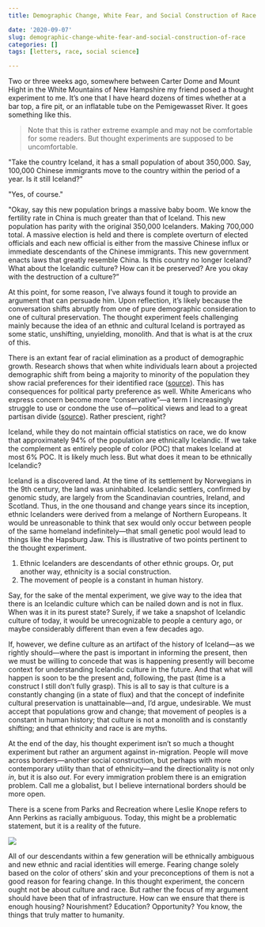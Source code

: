 ```yaml
---
title: Demographic Change, White Fear, and Social Construction of Race

date: '2020-09-07'
slug: demographic-change-white-fear-and-social-construction-of-race
categories: []
tags: [letters, race, social science]

---
```



Two or three weeks ago, somewhere between Carter Dome and Mount Hight in the White Mountains of New Hampshire my friend posed a thought experiment to me. It’s one that I have heard dozens of times whether at a bar top, a fire pit, or an inflatable tube on the Pemigewasset River. It goes something like this. 

> Note that this is rather extreme example and may not be comfortable for some readers. But thought experiments are supposed to be uncomfortable. 

"Take the country Iceland, it has a small population of about 350,000. Say, 100,000 Chinese immigrants move to the country within the period of a year. Is it still Iceland?"

"Yes, of course."

"Okay, say this new population brings a massive baby boom. We know the fertility rate in China is much greater than that of Iceland. This new population has parity with the original 350,000 Icelanders. Making 700,000 total. A massive election is held and there is complete overturn of elected officials and each new official is either from the massive Chinese influx or immediate descendants of the Chinese immigrants. This new government enacts laws that greatly resemble China. Is this country no longer Iceland? What about the Icelandic culture? How can it be preserved? Are you okay with the destruction of a culture?”

At this point, for some reason, I’ve always found it tough to provide an argument that can persuade him. Upon reflection, it’s likely because the conversation shifts abruptly from one of pure demographic consideration to one of cultural preservation. The thought experiment feels challenging mainly because the idea of an ethnic and cultural Iceland is portrayed as some static, unshifting, unyielding, monolith. And that is what is at the crux of this. 

There is an extant fear of racial elimination as a product of demographic growth. Research shows that when white individuals learn about a projected demographic shift from being a majority to minority of the population they show racial preferences for their identified race ([source](https://journals.sagepub.com/doi/abs/10.1177/0146167214524993)). This has consequences for political party preference as well. White Americans who express concern become more “conservative”—a term I increasingly struggle to use or condone the use of—political views and lead to a great partisan divide ([source](https://groups.psych.northwestern.edu/spcl/documents/Craig_RichesonPS_updatedversion.pdf)). Rather prescient, right?


Iceland, while they do not maintain official statistics on race, we do know that approximately 94% of the population are ethnically Icelandic. If we take the complement as entirely people of color (POC) that makes Iceland at most 6% POC. It is likely much less. But what does it mean to be ethnically Icelandic? 

Iceland is a discovered land. At the time of its settlement by Norwegians in the 9th century, the land was uninhabited. Icelandic settlers, confirmed by genomic study, are largely from the Scandinavian countries, Ireland, and Scotland. Thus, in the one thousand and change years since its inception, ethnic Icelanders were derived from a melange of Northern Europeans. It would be unreasonable to think that sex would only occur between people of the same homeland indefinitely—that small genetic pool would lead to things like the Hapsburg Jaw. This is illustrative of two points pertinent to the thought experiment. 

1. Ethnic Icelanders are descendants of other ethnic groups. Or, put another way, ethnicity is a social construction. 
2. The movement of people is a constant in human history. 

Say, for the sake of the mental experiment,  we give way to the idea that there is an Icelandic culture which can be nailed down and is not in flux. When was it in its purest state? Surely, if we take a snapshot of Icelandic culture of today, it would be unrecognizable to people a century ago, or maybe considerably different than even a few decades ago.

If, however, we define culture as an artifact of the history of Iceland—as we rightly should—where the past is important in informing the present, then we must be willing to concede that was is happening presently will become context for understanding Icelandic culture in the future. And that what will happen is soon to be the present and, following, the past (time is a construct I still don’t fully grasp). This is all to say is that culture is a constantly changing (in a state of flux) and that the concept of indefinite cultural preservation is unattainable—and, I’d argue, undesirable. We must accept that populations grow and change; that movement of peoples is a constant in human history; that culture is not a monolith and is constantly shifting; and that ethnicity and race is are myths. 

At the end of the day, his thought experiment isn’t so much a thought experiment but rather an argument against in-migration. People will move across borders—another social construction, but perhaps with more contemporary utility than that of ethnicity—and the directionality is not only _in_, but it is also _out_.  For every immigration problem there is an emigration problem. Call me a globalist, but I believe international borders should be more open. 

There is a scene from Parks and Recreation where Leslie Knope refers to Ann Perkins as racially ambiguous. Today, this might be a problematic statement, but it is a reality of the future. 

![](https://genderedbodiesembodiedgender.files.wordpress.com/2015/11/ann-perkins.gif) 

 All of our descendants within a few generation will be ethnically ambiguous and new ethnic and racial identities will emerge. Fearing change solely based on the color of others’ skin and your preconceptions of them is not a good reason for fearing change. In this thought experiment, the concern ought not be about culture and race. But rather the focus of my argument should have been that of infrastructure. How can we ensure that there is enough housing? Nourishment? Education? Opportunity? You know, the things that truly matter to humanity. 

